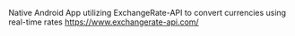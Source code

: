 Native Android App utilizing ExchangeRate-API to convert currencies using real-time rates
https://www.exchangerate-api.com/
